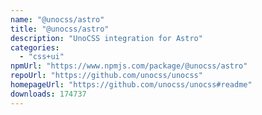```yaml
---
name: "@unocss/astro"
title: "@unocss/astro"
description: "UnoCSS integration for Astro"
categories:
  - "css+ui"
npmUrl: "https://www.npmjs.com/package/@unocss/astro"
repoUrl: "https://github.com/unocss/unocss"
homepageUrl: "https://github.com/unocss/unocss#readme"
downloads: 174737
---
```

